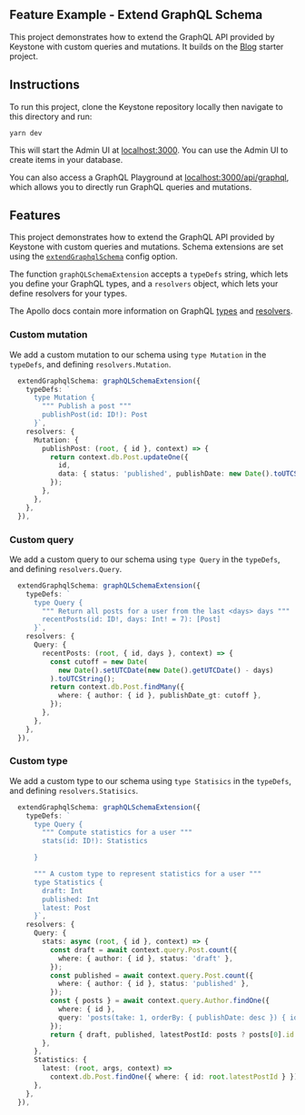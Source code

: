 ## Feature Example - Extend GraphQL Schema

This project demonstrates how to extend the GraphQL API provided by Keystone with custom queries and mutations.
It builds on the [Blog](../blog) starter project.

## Instructions

To run this project, clone the Keystone repository locally then navigate to this directory and run:

```shell
yarn dev
```

This will start the Admin UI at [localhost:3000](http://localhost:3000).
You can use the Admin UI to create items in your database.

You can also access a GraphQL Playground at [localhost:3000/api/graphql](http://localhost:3000/api/graphql), which allows you to directly run GraphQL queries and mutations.

## Features

This project demonstrates how to extend the GraphQL API provided by Keystone with custom queries and mutations.
Schema extensions are set using the [`extendGraphqlSchema`](https://keystonejs.com/docs/apis/config#extend-graphql-schema) config option.

The function `graphQLSchemaExtension` accepts a `typeDefs` string, which lets you define your GraphQL types, and a `resolvers` object, which lets your define resolvers for your types.

The Apollo docs contain more information on GraphQL [types](https://www.apollographql.com/docs/apollo-server/schema/schema/) and [resolvers](https://www.apollographql.com/docs/apollo-server/data/resolvers/).

### Custom mutation

We add a custom mutation to our schema using `type Mutation` in the `typeDefs`, and defining `resolvers.Mutation`.

```typescript
  extendGraphqlSchema: graphQLSchemaExtension({
    typeDefs: `
      type Mutation {
        """ Publish a post """
        publishPost(id: ID!): Post
      }`,
    resolvers: {
      Mutation: {
        publishPost: (root, { id }, context) => {
          return context.db.Post.updateOne({
            id,
            data: { status: 'published', publishDate: new Date().toUTCString() },
          });
        },
      },
    },
  }),
```

### Custom query

We add a custom query to our schema using `type Query` in the `typeDefs`, and defining `resolvers.Query`.

```typescript
  extendGraphqlSchema: graphQLSchemaExtension({
    typeDefs: `
      type Query {
        """ Return all posts for a user from the last <days> days """
        recentPosts(id: ID!, days: Int! = 7): [Post]
      }`,
    resolvers: {
      Query: {
        recentPosts: (root, { id, days }, context) => {
          const cutoff = new Date(
            new Date().setUTCDate(new Date().getUTCDate() - days)
          ).toUTCString();
          return context.db.Post.findMany({
            where: { author: { id }, publishDate_gt: cutoff },
          });
        },
      },
    },
  }),
```

### Custom type

We add a custom type to our schema using `type Statisics` in the `typeDefs`, and defining `resolvers.Statisics`.

```typescript
  extendGraphqlSchema: graphQLSchemaExtension({
    typeDefs: `
      type Query {
        """ Compute statistics for a user """
        stats(id: ID!): Statistics

      }

      """ A custom type to represent statistics for a user """
      type Statistics {
        draft: Int
        published: Int
        latest: Post
      }`,
    resolvers: {
      Query: {
        stats: async (root, { id }, context) => {
          const draft = await context.query.Post.count({
            where: { author: { id }, status: 'draft' },
          });
          const published = await context.query.Post.count({
            where: { author: { id }, status: 'published' },
          });
          const { posts } = await context.query.Author.findOne({
            where: { id },
            query: 'posts(take: 1, orderBy: { publishDate: desc }) { id }',
          });
          return { draft, published, latestPostId: posts ? posts[0].id : null };
        },
      },
      Statistics: {
        latest: (root, args, context) =>
          context.db.Post.findOne({ where: { id: root.latestPostId } }),
      },
    },
  }),
```
